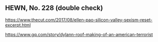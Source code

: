 ## HEWN, No. 228 (double check)

https://www.thecut.com/2017/08/ellen-pao-silicon-valley-sexism-reset-excerpt.html

https://www.gq.com/story/dylann-roof-making-of-an-american-terrorist



